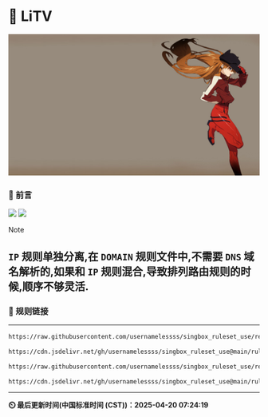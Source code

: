 
# 🧸 LiTV
![](https://raw.githubusercontent.com/usernamelessss/picture-bed/main/images/202504042256831.jpg)
### 📣 前言
![](https://shields.io/badge/-移除重复规则-ff69b4) ![](https://shields.io/badge/-IP&nbsp;规则单独存放不与&nbsp;DOMAIN&nbsp;等混合-green)
> [!NOTE]
**`IP` 规则单独分离,在 `DOMAIN` 规则文件中,不需要 `DNS` 域名解析的,如果和 `IP` 规则混合,导致排列路由规则的时候,顺序不够灵活.**
---

###  🔗 规则链接
---

```url
https://raw.githubusercontent.com/usernamelessss/singbox_ruleset_use/refs/heads/main/rule/LiTV/LiTV_No_IP.json
```

```url
https://cdn.jsdelivr.net/gh/usernamelessss/singbox_ruleset_use@main/rule/LiTV/LiTV_No_IP.json
```

```url
https://raw.githubusercontent.com/usernamelessss/singbox_ruleset_use/refs/heads/main/rule/LiTV/LiTV_No_IP.srs
```

```url
https://cdn.jsdelivr.net/gh/usernamelessss/singbox_ruleset_use@main/rule/LiTV/LiTV_No_IP.srs
```

---
**⏲️ 最后更新时间(中国标准时间 (CST))：2025-04-20 07:24:19**
